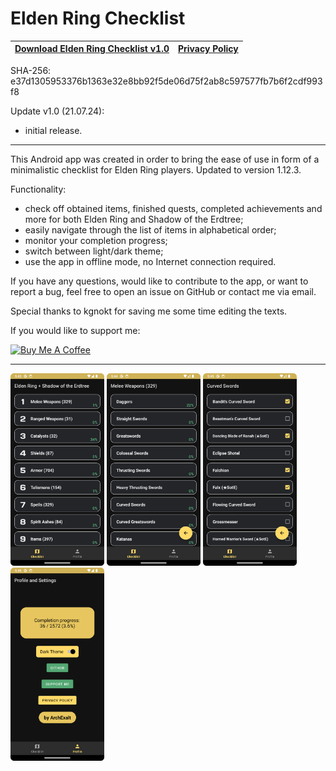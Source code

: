 # Elden Ring Checklist

| [Download Elden Ring Checklist v1.0](https://github.com/ArchExalt/EldenRingChecklist/releases/tag/stable) | [Privacy Policy](https://archexalt.github.io/EldenRingChecklist/) |
| --- | --- |

SHA-256: e37d1305953376b1363e32e8bb92f5de06d75f2ab8c597577fb7b6f2cdf993f8

Update v1.0 (21.07.24):

- initial release.

---

This Android app was created in order to bring the ease of use in form of a minimalistic checklist for Elden Ring players. Updated to version 1.12.3.

Functionality:
- check off obtained items, finished quests, completed achievements and more for both Elden Ring and Shadow of the Erdtree;
- easily navigate through the list of items in alphabetical order;
- monitor your completion progress;
- switch between light/dark theme;
- use the app in offline mode, no Internet connection required.

If you have any questions, would like to contribute to the app, or want to report a bug, feel free to open an issue on GitHub or contact me via email.

Special thanks to kgnokt for saving me some time editing the texts.

If you would like to support me:

<a href="https://www.buymeacoffee.com/archexalt" target="_blank"><img src="https://cdn.buymeacoffee.com/buttons/v2/arial-red.png" alt="Buy Me A Coffee" style="height: 60px !important;width: 217px !important;" ></a>

---

<img width="150px" src="./screenshot1.png" alt="screenshot1.png" /> <img width="150px" src="./screenshot2.png" alt="screenshot2.png" /> <img width="150px" src="./screenshot3.png" alt="screenshot3.png" /> <img width="150px" src="./screenshot4.png" alt="screenshot4.png" />
